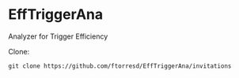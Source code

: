# EffTriggerAna
Analyzer for Trigger Efficiency


Clone: 
```
git clone https://github.com/ftorresd/EffTriggerAna/invitations
```